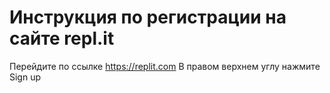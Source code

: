 # Инструкция по регистрации на сайте repl.it 

Перейдите по ссылке https://replit.com
В правом верхнем углу нажмите Sign up 
